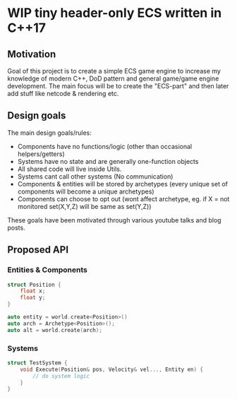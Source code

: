 # WIP tiny header-only ECS written in C++17

## Motivation

Goal of this project is to create a simple ECS game engine to increase my knowledge of modern C++, DoD pattern and general game/game engine development.
The main focus will be to create the "ECS-part" and then later add stuff like netcode & rendering etc.

## Design goals

The main design goals/rules:

- Components have no functions/logic (other than occasional helpers/getters)
- Systems have no state and are generally one-function objects
- All shared code will live inside Utils.
- Systems cant call other systems (No communication)
- Components & entities will be stored by archetypes (every unique set of components will become a unique archetypes)
- Components can choose to opt out (wont affect archetype, eg. if X = not monitored set(X,Y,Z) will be same as set(Y,Z))

These goals have been motivated through various youtube talks and blog posts.

## Proposed API
### Entities & Components
```cpp
struct Position {
    float x;
    float y;
}

auto entity = world.create<Position>()
auto arch = Archetype<Position>();
auto alt = world.create(arch);

```
### Systems
```c++
struct TestSystem {
    void Execute(Position& pos, Velocity& vel..., Entity en) {
        // do system logic
    }
}
```
